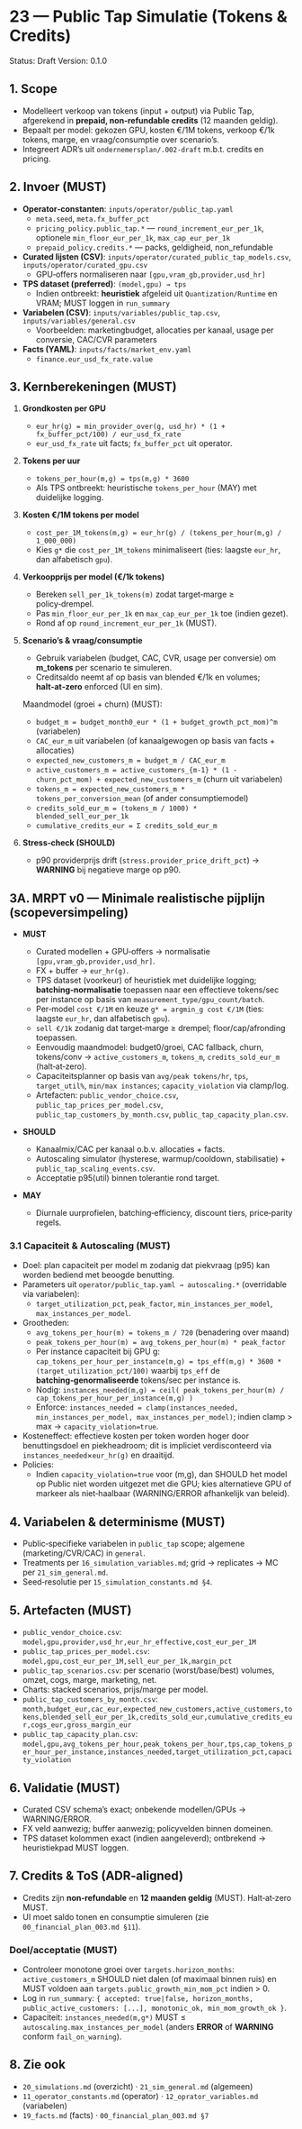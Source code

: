# 23 — Public Tap Simulatie (Tokens & Credits)

Status: Draft
Version: 0.1.0

## 1. Scope

- Modelleert verkoop van tokens (input + output) via Public Tap, afgerekend in **prepaid, non‑refundable credits** (12 maanden geldig).
- Bepaalt per model: gekozen GPU, kosten €/1M tokens, verkoop €/1k tokens, marge, en vraag/consumptie over scenario’s.
- Integreert ADR’s uit `ondernemersplan/.002-draft` m.b.t. credits en pricing.

## 2. Invoer (MUST)

- **Operator‑constanten**: `inputs/operator/public_tap.yaml`
  - `meta.seed`, `meta.fx_buffer_pct`
  - `pricing_policy.public_tap.*` — `round_increment_eur_per_1k`, optionele `min_floor_eur_per_1k`, `max_cap_eur_per_1k`
  - `prepaid_policy.credits.*` — packs, geldigheid, non_refundable
- **Curated lijsten (CSV)**: `inputs/operator/curated_public_tap_models.csv`, `inputs/operator/curated_gpu.csv`
  - GPU‑offers normaliseren naar `[gpu,vram_gb,provider,usd_hr]`
- **TPS dataset (preferred)**: `(model,gpu) → tps`
  - Indien ontbreekt: **heuristiek** afgeleid uit `Quantization/Runtime` en VRAM; MUST loggen in `run_summary`
- **Variabelen (CSV)**: `inputs/variables/public_tap.csv`, `inputs/variables/general.csv`
  - Voorbeelden: marketingbudget, allocaties per kanaal, usage per conversie, CAC/CVR parameters
- **Facts (YAML)**: `inputs/facts/market_env.yaml`
  - `finance.eur_usd_fx_rate.value`

## 3. Kernberekeningen (MUST)

1) **Grondkosten per GPU**
   - `eur_hr(g) = min_provider_over(g, usd_hr) * (1 + fx_buffer_pct/100) / eur_usd_fx_rate`
   - `eur_usd_fx_rate` uit facts; `fx_buffer_pct` uit operator.

2) **Tokens per uur**
   - `tokens_per_hour(m,g) = tps(m,g) * 3600`
   - Als TPS ontbreekt: heuristische `tokens_per_hour` (MAY) met duidelijke logging.

3) **Kosten €/1M tokens per model**
   - `cost_per_1M_tokens(m,g) = eur_hr(g) / (tokens_per_hour(m,g) / 1_000_000)`
   - Kies `g*` die `cost_per_1M_tokens` minimaliseert (ties: laagste `eur_hr`, dan alfabetisch `gpu`).

4) **Verkoopprijs per model (€/1k tokens)**
   - Bereken `sell_per_1k_tokens(m)` zodat target‑marge ≥ policy‑drempel.
   - Pas `min_floor_eur_per_1k` en `max_cap_eur_per_1k` toe (indien gezet).
   - Rond af op `round_increment_eur_per_1k` (MUST).

5) **Scenario’s & vraag/consumptie**
   - Gebruik variabelen (budget, CAC, CVR, usage per conversie) om **m_tokens** per scenario te simuleren.
   - Creditsaldo neemt af op basis van blended €/1k en volumes; **halt‑at‑zero** enforced (UI en sim).

   Maandmodel (groei + churn) (MUST):
   - `budget_m = budget_month0_eur * (1 + budget_growth_pct_mom)^m` (variabelen)
   - `CAC_eur_m` uit variabelen (of kanaalgewogen op basis van facts + allocaties)
   - `expected_new_customers_m = budget_m / CAC_eur_m`
   - `active_customers_m = active_customers_{m-1} * (1 - churn_pct_mom) + expected_new_customers_m` (churn uit variabelen)
   - `tokens_m = expected_new_customers_m * tokens_per_conversion_mean` (of ander consumptiemodel)
   - `credits_sold_eur_m = (tokens_m / 1000) * blended_sell_eur_per_1k`
   - `cumulative_credits_eur = Σ credits_sold_eur_m`

6) **Stress‑check (SHOULD)**
   - p90 providerprijs drift (`stress.provider_price_drift_pct`) → **WARNING** bij negatieve marge op p90.

## 3A. MRPT v0 — Minimale realistische pijplijn (scopeversimpeling)

- **MUST**
  - Curated modellen + GPU‑offers → normalisatie `[gpu,vram_gb,provider,usd_hr]`.
  - FX + buffer → `eur_hr(g)`.
  - TPS dataset (voorkeur) of heuristiek met duidelijke logging; **batching‑normalisatie** toepassen naar een effectieve tokens/sec per instance op basis van `measurement_type/gpu_count/batch`.
  - Per‑model `cost €/1M` en keuze `g* = argmin_g cost €/1M` (ties: laagste `eur_hr`, dan alfabetisch `gpu`).
  - `sell €/1k` zodanig dat target‑marge ≥ drempel; floor/cap/afronding toepassen.
  - Eenvoudig maandmodel: budget0/groei, CAC fallback, churn, tokens/conv → `active_customers_m`, `tokens_m`, `credits_sold_eur_m` (halt‑at‑zero).
  - Capaciteitsplanner op basis van `avg/peak tokens/hr`, `tps`, `target_util%`, `min/max instances`; `capacity_violation` via clamp/log.
  - Artefacten: `public_vendor_choice.csv`, `public_tap_prices_per_model.csv`, `public_tap_customers_by_month.csv`, `public_tap_capacity_plan.csv`.

- **SHOULD**
  - Kanaalmix/CAC per kanaal o.b.v. allocaties + facts.
  - Autoscaling simulator (hysterese, warmup/cooldown, stabilisatie) + `public_tap_scaling_events.csv`.
  - Acceptatie p95(util) binnen tolerantie rond target.

- **MAY**
  - Diurnale uurprofielen, batching‑efficiency, discount tiers, price‑parity regels.

### 3.1 Capaciteit & Autoscaling (MUST)

- Doel: plan capaciteit per model m zodanig dat piekvraag (p95) kan worden bediend met beoogde benutting.
- Parameters uit `operator/public_tap.yaml → autoscaling.*` (overridable via variabelen):
  - `target_utilization_pct`, `peak_factor`, `min_instances_per_model`, `max_instances_per_model`.
- Grootheden:
  - `avg_tokens_per_hour(m) = tokens_m / 720` (benadering over maand)
  - `peak_tokens_per_hour(m) = avg_tokens_per_hour(m) * peak_factor`
  - Per instance capaciteit bij GPU g: `cap_tokens_per_hour_per_instance(m,g) = tps_eff(m,g) * 3600 * (target_utilization_pct/100)` waarbij `tps_eff` de **batching‑genormaliseerde** tokens/sec per instance is.
  - Nodig: `instances_needed(m,g) = ceil( peak_tokens_per_hour(m) / cap_tokens_per_hour_per_instance(m,g) )`
  - Enforce: `instances_needed = clamp(instances_needed, min_instances_per_model, max_instances_per_model)`; indien clamp > max → `capacity_violation=true`.
- Kosteneffect: effectieve kosten per token worden hoger door benuttingsdoel en piekheadroom; dit is impliciet verdisconteerd via `instances_needed`×`eur_hr(g)` en draaitijd.
- Policies:
  - Indien `capacity_violation=true` voor (m,g), dan SHOULD het model op Public niet worden uitgezet met die GPU; kies alternatieve GPU of markeer als niet‑haalbaar (WARNING/ERROR afhankelijk van beleid).

## 4. Variabelen & determinisme (MUST)

- Public‑specifieke variabelen in `public_tap` scope; algemene (marketing/CVR/CAC) in `general`.
- Treatments per `16_simulation_variables.md`; grid → replicates → MC per `21_sim_general.md`.
- Seed‑resolutie per `15_simulation_constants.md §4`.

## 5. Artefacten (MUST)

- `public_vendor_choice.csv`: `model,gpu,provider,usd_hr,eur_hr_effective,cost_eur_per_1M`
- `public_tap_prices_per_model.csv`: `model,gpu,cost_eur_per_1M,sell_eur_per_1k,margin_pct`
- `public_tap_scenarios.csv`: per scenario (worst/base/best) volumes, omzet, cogs, marge, marketing, net.
- Charts: stacked scenarios, prijs/marge per model.
 - `public_tap_customers_by_month.csv`: `month,budget_eur,cac_eur,expected_new_customers,active_customers,tokens,blended_sell_eur_per_1k,credits_sold_eur,cumulative_credits_eur,cogs_eur,gross_margin_eur`
 - `public_tap_capacity_plan.csv`: `model,gpu,avg_tokens_per_hour,peak_tokens_per_hour,tps,cap_tokens_per_hour_per_instance,instances_needed,target_utilization_pct,capacity_violation`

## 6. Validatie (MUST)

- Curated CSV schema’s exact; onbekende modellen/GPUs → WARNING/ERROR.
- FX veld aanwezig; buffer aanwezig; policyvelden binnen domeinen.
- TPS dataset kolommen exact (indien aangeleverd); ontbrekend → heuristiekpad MUST loggen.

## 7. Credits & ToS (ADR‑aligned)

- Credits zijn **non‑refundable** en **12 maanden geldig** (MUST). Halt‑at‑zero MUST.
- UI moet saldo tonen en consumptie simuleren (zie `00_financial_plan_003.md §11`).

### Doel/acceptatie (MUST)

- Controleer monotone groei over `targets.horizon_months`: `active_customers_m` SHOULD niet dalen (of maximaal binnen ruis) en MUST voldoen aan `targets.public_growth_min_mom_pct` indien > 0.
- Log in `run_summary`: `{ accepted: true|false, horizon_months, public_active_customers: [...], monotonic_ok, min_mom_growth_ok }`.
 - Capaciteit: `instances_needed(m,g*)` MUST ≤ `autoscaling.max_instances_per_model` (anders **ERROR** of **WARNING** conform `fail_on_warning`).

## 8. Zie ook

- `20_simulations.md` (overzicht) · `21_sim_general.md` (algemeen)
- `11_operator_constants.md` (operator) · `12_oprator_variables.md` (variabelen)
- `19_facts.md` (facts) · `00_financial_plan_003.md §7`
